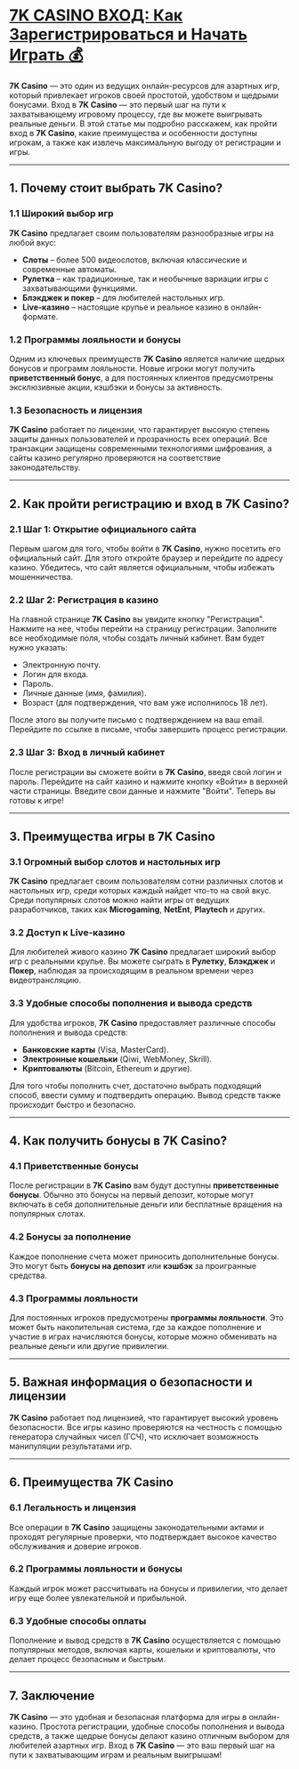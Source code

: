 # [7K CASINO ВХОД: Как Зарегистрироваться и Начать Играть 💰](https://brandplay.link/dd46bNgD)

**7K Casino** — это один из ведущих онлайн-ресурсов для азартных игр, который привлекает игроков своей простотой, удобством и щедрыми бонусами. Вход в **7K Casino** — это первый шаг на пути к захватывающему игровому процессу, где вы можете выигрывать реальные деньги. В этой статье мы подробно расскажем, как пройти вход в **7K Casino**, какие преимущества и особенности доступны игрокам, а также как извлечь максимальную выгоду от регистрации и игры.

***

## 1. Почему стоит выбрать 7K Casino?

### 1.1 Широкий выбор игр

**7K Casino** предлагает своим пользователям разнообразные игры на любой вкус:

* **Слоты** – более 500 видеослотов, включая классические и современные автоматы.
* **Рулетка** – как традиционные, так и необычные вариации игры с захватывающими функциями.
* **Блэкджек и покер** – для любителей настольных игр.
* **Live-казино** – настоящие крупье и реальное казино в онлайн-формате.

### 1.2 Программы лояльности и бонусы

Одним из ключевых преимуществ **7K Casino** является наличие щедрых бонусов и программ лояльности. Новые игроки могут получить **приветственный бонус**, а для постоянных клиентов предусмотрены эксклюзивные акции, кэшбэки и бонусы за активность.

### 1.3 Безопасность и лицензия

**7K Casino** работает по лицензии, что гарантирует высокую степень защиты данных пользователей и прозрачность всех операций. Все транзакции защищены современными технологиями шифрования, а сайты казино регулярно проверяются на соответствие законодательству.

***

## 2. Как пройти регистрацию и вход в 7K Casino?

### 2.1 Шаг 1: Открытие официального сайта

Первым шагом для того, чтобы войти в **7K Casino**, нужно посетить его официальный сайт. Для этого откройте браузер и перейдите по адресу казино. Убедитесь, что сайт является официальным, чтобы избежать мошенничества.

### 2.2 Шаг 2: Регистрация в казино

На главной странице **7K Casino** вы увидите кнопку "Регистрация". Нажмите на нее, чтобы перейти на страницу регистрации. Заполните все необходимые поля, чтобы создать личный кабинет. Вам будет нужно указать:

* Электронную почту.
* Логин для входа.
* Пароль.
* Личные данные (имя, фамилия).
* Возраст (для подтверждения, что вам уже исполнилось 18 лет).

После этого вы получите письмо с подтверждением на ваш email. Перейдите по ссылке в письме, чтобы завершить процесс регистрации.

### 2.3 Шаг 3: Вход в личный кабинет

После регистрации вы сможете войти в **7K Casino**, введя свой логин и пароль. Перейдите на сайт казино и нажмите кнопку «Войти» в верхней части страницы. Введите свои данные и нажмите "Войти". Теперь вы готовы к игре!

***

## 3. Преимущества игры в 7K Casino

### 3.1 Огромный выбор слотов и настольных игр

**7K Casino** предлагает своим пользователям сотни различных слотов и настольных игр, среди которых каждый найдет что-то на свой вкус. Среди популярных слотов можно найти игры от ведущих разработчиков, таких как **Microgaming**, **NetEnt**, **Playtech** и других.

### 3.2 Доступ к Live-казино

Для любителей живого казино **7K Casino** предлагает широкий выбор игр с реальными крупье. Вы можете сыграть в **Рулетку**, **Блэкджек** и **Покер**, наблюдая за происходящим в реальном времени через видеотрансляцию.

### 3.3 Удобные способы пополнения и вывода средств

Для удобства игроков, **7K Casino** предоставляет различные способы пополнения и вывода средств:

* **Банковские карты** (Visa, MasterCard).
* **Электронные кошельки** (Qiwi, WebMoney, Skrill).
* **Криптовалюты** (Bitcoin, Ethereum и другие).

Для того чтобы пополнить счет, достаточно выбрать подходящий способ, ввести сумму и подтвердить операцию. Вывод средств также происходит быстро и безопасно.

***

## 4. Как получить бонусы в 7K Casino?

### 4.1 Приветственные бонусы

После регистрации в **7K Casino** вам будут доступны **приветственные бонусы**. Обычно это бонусы на первый депозит, которые могут включать в себя дополнительные деньги или бесплатные вращения на популярных слотах.

### 4.2 Бонусы за пополнение

Каждое пополнение счета может приносить дополнительные бонусы. Это могут быть **бонусы на депозит** или **кэшбэк** за проигранные средства.

### 4.3 Программы лояльности

Для постоянных игроков предусмотрены **программы лояльности**. Это может быть накопительная система, где за каждое пополнение и участие в играх начисляются бонусы, которые можно обменивать на реальные деньги или другие привилегии.

***

## 5. Важная информация о безопасности и лицензии

**7K Casino** работает под лицензией, что гарантирует высокий уровень безопасности. Все игры казино проверяются на честность с помощью генератора случайных чисел (ГСЧ), что исключает возможность манипуляции результатами игр.

***

## 6. Преимущества 7K Casino

### 6.1 Легальность и лицензия

Все операции в **7K Casino** защищены законодательными актами и проходят регулярные проверки, что подтверждает высокое качество обслуживания и доверие игроков.

### 6.2 Программы лояльности и бонусы

Каждый игрок может рассчитывать на бонусы и привилегии, что делает игру еще более увлекательной и прибыльной.

### 6.3 Удобные способы оплаты

Пополнение и вывод средств в **7K Casino** осуществляется с помощью популярных методов, включая карты, кошельки и криптовалюты, что делает процесс безопасным и быстрым.

***

## 7. Заключение

**7K Casino** — это удобная и безопасная платформа для игры в онлайн-казино. Простота регистрации, удобные способы пополнения и вывода средств, а также щедрые бонусы делают казино отличным выбором для любителей азартных игр. Вход в **7K Casino** — это ваш первый шаг на пути к захватывающим играм и реальным выигрышам!
